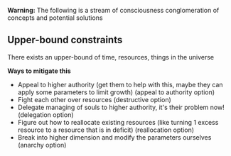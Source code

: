 **Warning:** The following is a stream of consciousness conglomeration of concepts and potential solutions

## Upper-bound constraints
There exists an upper-bound of time, resources, things in the universe

**Ways to mitigate this**
- Appeal to higher authority (get them to help with this, maybe they can apply some parameters to limit growth) (appeal to authority option)
- Fight each other over resources (destructive option)
- Delegate managing of souls to higher authority, it's their problem now! (delegation option)
- Figure out how to reallocate existing resources (like turning 1 excess resource to a resource that is in deficit) (reallocation option)
- Break into higher dimension and modify the parameters ourselves (anarchy option)
